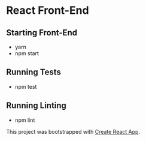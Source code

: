 # React Front-End

## Starting Front-End

* yarn
* npm start

## Running Tests

* npm test

## Running Linting

* npm lint

This project was bootstrapped with [Create React App](https://github.com/facebookincubator/create-react-app).
